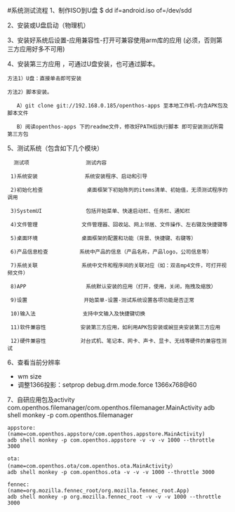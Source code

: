 #系统测试流程
1、制作ISO到U盘
$ dd if=android.iso of=/dev/sdd

2、安装或U盘启动（物理机）

3、安装好系统后设置-应用兼容性-打开可兼容使用arm库的应用 (必须，否则第三方应用好多不可用)

4、安装第三方应用 ，可通过U盘安装，也可通过脚本。

    方法1）U盘：直接单击即可安装
  
    方法2）脚本安装。
  
       A）git clone git://192.168.0.185/openthos-apps 至本地工作机-内含APK包及脚本文件
       
       B）阅读openthos-apps 下的readme文件，修改好PATH后执行脚本 即可安装测试所需第三方包
  
5、测试系统（包含如下几个模块）

      测试项                  测试内容

     1)系统安装               系统安装程序、启动和引导

     2)初始化检查              桌面框架下初始陈列的items清单、初始值，无须测试程序的调用
     
     3)SystemUI              包括开始菜单、快速启动栏、任务栏、通知栏

     4)文件管理              文件管理器、回收站、网上邻居、文件操作、左右键及快捷键等

     5)桌面环境              桌面框架的配置和功能（背景、快捷键、右键等）

     6)产品信息检查          系统中产品的信息（产品名称，产品logo，公司信息等）

     7)系统关联              系统中文件和程序间的关联对应（如：双击mp4文件，可打开视频文件）

     8)APP                   系统默认安装的应用（打开，使用，关闭，拖拽及缩放）

     9)设置                  开始菜单-设置-测试系统设置各项功能是否正常

     10)输入法               支持中文输入及快捷键切换

     11)软件兼容性           安装第三方应用，如利用APK包安装或豌豆夹安装第三方应用

     12)硬件兼容性           对台式机、笔记本、网卡、声卡、显卡、无线等硬件的兼容性测试
     
 6、查看当前分辨率
- wm size
- 调整1366投影：setprop debug.drm.mode.force 1366x768@60


7、自研应用包及activity
    com.openthos.filemanager/com.openthos.filemanager.MainActivity
    adb shell monkey -p com.openthos.filemanager

    appstore:
    (name=com.openthos.appstore/com.openthos.appstore.MainActivity)
    adb shell monkey -p com.openthos.appstore -v -v -v 1000 --throttle 3000

    ota:
    (name=com.openthos.ota/com.openthos.ota.MainActivity）
    adb shell monkey -p com.openthos.ota -v -v -v 1000 --throttle 3000

    fennec:
    (name=org.mozilla.fennec_root/org.mozilla.fennec_root.App)
    adb shell monkey -p org.mozilla.fennec_root -v -v -v 1000 --throttle 3000




